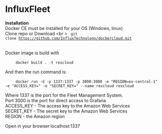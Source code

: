 # InfluxFleet

<b>Installation </b> <br>
Docker CE must be installed for your OS (Windows, linux) <br>
Clone repo or Download <br \>
<code> git clone https://github.com/InfluxTechnology/dockercloud.git </code> <br>

Docker image is build with <br>    
<pre>
    <code>docker build . -t rexcloud</code>
</pre>
And then the run command is: <br>
<pre>
    <code>docker run -d -p 1337:1337 -p 3000:3000 -e "REGION=eu-central-1" -e "ACCESS_KEY=<YOU_AWS_ACCESS_KEY>" -e "SECRET_KEY=<YOU_AWS_SECRET_KEY>" --name rexcloud rexcloud</code>
</pre>

Where 1337 is the port for the Fleet Management System. <br>
Port 3000 is the port for direct access to Grafana <br>
ACCESS_KEY - The access key to the Amazon Web Services<br>
SECRET_KEY - The secret key to the Amazon Web Services<br>
REGION - the Amazon region

Open in your browser localhost:1337
